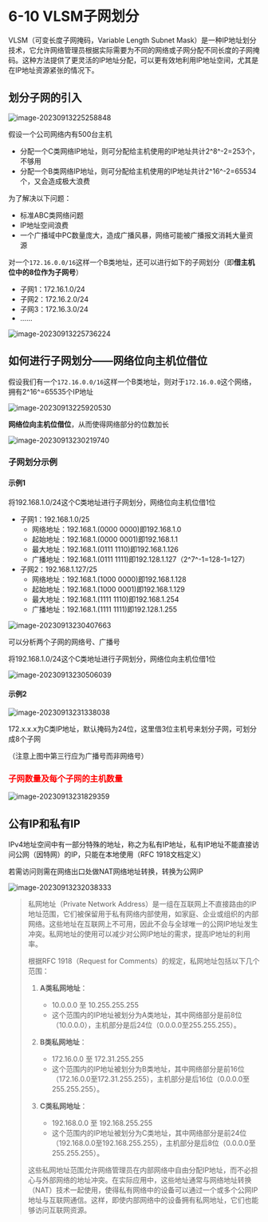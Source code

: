 # 6-10 VLSM子网划分

VLSM（可变长度子网掩码，Variable Length Subnet Mask）是一种IP地址划分技术，它允许网络管理员根据实际需要为不同的网络或子网分配不同长度的子网掩码。这种方法提供了更灵活的IP地址分配，可以更有效地利用IP地址空间，尤其是在IP地址资源紧张的情况下。

## 划分子网的引入

![image-20230913225258848](https://img.yatjay.top/md/image-20230913225258848.png)

假设一个公司网络内有500台主机

- 分配一个C类网络IP地址，则可分配给主机使用的IP地址共计2^8^-2=253个，不够用
- 分配一个B类网络IP地址，则可分配给主机使用的IP地址共计2^16^-2=65534个，又会造成极大浪费

为了解决以下问题：

- 标准ABC类网络问题
- IP地址空间浪费
- 一个广播域中PC数量庞大，造成广播风暴，网络可能被广播报文消耗大量资源

对一个`172.16.0.0/16`这样一个B类地址，还可以进行如下的子网划分（即**借主机位中的8位作为子网号**）

- 子网1：172.16.1.0/24
- 子网2：172.16.2.0/24
- 子网3：172.16.3.0/24
- ……

![image-20230913225736224](https://img.yatjay.top/md/image-20230913225736224.png)

## 如何进行子网划分——网络位向主机位借位

假设我们有一个`172.16.0.0/16`这样一个B类地址，则对于`172.16.0.0`这个网络，拥有2^16^=65535个IP地址

![image-20230913225920530](https://img.yatjay.top/md/image-20230913225920530.png)

**网络位向主机位借位**，从而使得网络部分的位数加长

![image-20230913230219740](https://img.yatjay.top/md/image-20230913230219740.png)

### 子网划分示例

#### 示例1

将192.168.1.0/24这个C类地址进行子网划分，网络位向主机位借1位

- 子网1：192.168.1.0/25
  - 网络地址：192.168.1.(0000 0000)即192.168.1.0
  - 起始地址：192.168.1.(0000 0001)即192.168.1.1
  - 最大地址：192.168.1.(0111 1110)即192.168.1.126
  - 广播地址：192.168.1.(0111 1111)即192.128.1.127（2^7^-1=128-1=127）
- 子网2：192.168.1.127/25
  - 网络地址：192.168.1.(1000 0000)即192.168.1.128
  - 起始地址：192.168.1.(1000 0001)即192.168.1.129
  - 最大地址：192.168.1.(1111 1110)即192.168.1.254
  - 广播地址：192.168.1.(1111 1111)即192.128.1.255

![image-20230913230407663](https://img.yatjay.top/md/image-20230913230407663.png)

可以分析两个子网的网络号、广播号

将192.168.1.0/24这个C类地址进行子网划分，网络位向主机位借1位

![image-20230913230506039](https://img.yatjay.top/md/image-20230913230506039.png)

#### 示例2

![image-20230913231338038](https://img.yatjay.top/md/image-20230913231338038.png)

172.x.x.x为C类IP地址，默认掩码为24位，这里借3位主机号来划分子网，可划分成8个子网

（注意上图中第三行应为广播号而非网络号）

### <font color=red>子网数量及每个子网的主机数量</font>

![image-20230913231829359](https://img.yatjay.top/md/image-20230913231829359.png)

## 公有IP和私有IP

IPv4地址空间中有一部分特殊的地址，称之为私有IP地址，私有IP地址不能直接访问公网（因特网）的IP，只能在本地使用（RFC 1918文档定义）

若需访问则需在网络出口处做NAT网络地址转换，转换为公网IP

![image-20230913232038333](https://img.yatjay.top/md/image-20230913232038333.png)

>  私网地址（Private Network Address）是一组在互联网上不直接路由的IP地址范围，它们被保留用于私有网络内部使用，如家庭、企业或组织的内部网络。这些地址在互联网上不可用，因此不会与全球唯一的公网IP地址发生冲突。私网地址的使用可以减少对公网IP地址的需求，提高IP地址的利用率。
>
> 根据RFC 1918（Request for Comments）的规定，私网地址包括以下几个范围：
>
> 1. **A类私网地址**：
>    - 10.0.0.0 至 10.255.255.255
>    - 这个范围内的IP地址被划分为A类地址，其中网络部分是前8位（10.0.0.0），主机部分是后24位（0.0.0.0至255.255.255）。
>
> 2. **B类私网地址**：
>    - 172.16.0.0 至 172.31.255.255
>    - 这个范围内的IP地址被划分为B类地址，其中网络部分是前16位（172.16.0.0至172.31.255.255），主机部分是后16位（0.0.0.0至255.255.255）。
>
> 3. **C类私网地址**：
>    - 192.168.0.0 至 192.168.255.255
>    - 这个范围内的IP地址被划分为C类地址，其中网络部分是前24位（192.168.0.0至192.168.255.255），主机部分是后8位（0.0.0.0至255.255.255）。
>
> 这些私网地址范围允许网络管理员在内部网络中自由分配IP地址，而不必担心与外部网络的地址冲突。在实际应用中，这些地址通常与网络地址转换（NAT）技术一起使用，使得私有网络中的设备可以通过一个或多个公网IP地址与互联网通信。这样，即使内部网络中的设备拥有私网地址，它们也能够访问互联网资源。